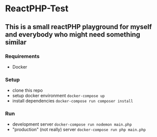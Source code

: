 # ReactPHP-Test

## This is a small reactPHP playground for myself and everybody who might need something similar

### Requirements

- Docker

### Setup

- clone this repo
- setup docker environment ```docker-compose up```
- install dependencies ```docker-compose run composer install```
  
### Run
- development server ```docker-compose run nodemon main.php```
- "production" (not really) server ```docker-compose run php main.php```
